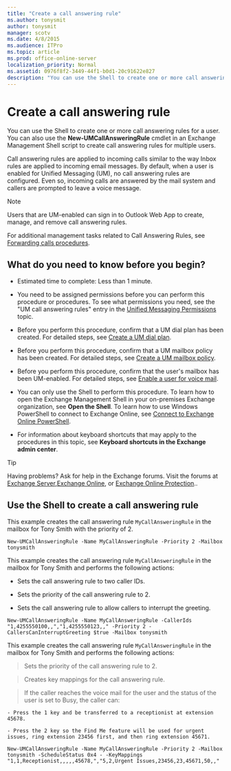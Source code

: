 ```yaml
---
title: "Create a call answering rule"
ms.author: tonysmit
author: tonysmit
manager: scotv
ms.date: 4/8/2015
ms.audience: ITPro
ms.topic: article
ms.prod: office-online-server
localization_priority: Normal
ms.assetid: 0976f8f2-3449-44f1-b0d1-20c91622e827
description: "You can use the Shell to create one or more call answering rules for a user. You can also use the New-UMCallAnsweringRule cmdlet in an Exchange Management Shell script to create call answering rules for multiple users."
---
```


# Create a call answering rule

You can use the Shell to create one or more call answering rules for a user. You can also use the **New-UMCallAnsweringRule** cmdlet in an Exchange Management Shell script to create call answering rules for multiple users. 
  
Call answering rules are applied to incoming calls similar to the way Inbox rules are applied to incoming email messages. By default, when a user is enabled for Unified Messaging (UM), no call answering rules are configured. Even so, incoming calls are answered by the mail system and callers are prompted to leave a voice message.
  
> [!NOTE]
> Users that are UM-enabled can sign in to Outlook Web App to create, manage, and remove call answering rules. 
  
For additional management tasks related to Call Answering Rules, see [Forwarding calls procedures](forwarding-calls-procedures.md).
  
## What do you need to know before you begin?

- Estimated time to complete: Less than 1 minute.
    
- You need to be assigned permissions before you can perform this procedure or procedures. To see what permissions you need, see the "UM call answering rules" entry in the [Unified Messaging Permissions](http://technet.microsoft.com/library/d326c3bc-8f33-434a-bf02-a83cc26a5498.aspx) topic. 
    
- Before you perform this procedure, confirm that a UM dial plan has been created. For detailed steps, see [Create a UM dial plan](../../voice-mail-unified-messaging/connect-voice-mail-system/create-um-dial-plan.md).
    
- Before you perform this procedure, confirm that a UM mailbox policy has been created. For detailed steps, see [Create a UM mailbox policy](../../voice-mail-unified-messaging/set-up-voice-mail/create-um-mailbox-policy.md).
    
- Before you perform this procedure, confirm that the user's mailbox has been UM-enabled. For detailed steps, see [Enable a user for voice mail](../../voice-mail-unified-messaging/set-up-voice-mail/enable-a-user-for-voice-mail.md).
    
- You can only use the Shell to perform this procedure. To learn how to open the Exchange Management Shell in your on-premises Exchange organization, see **Open the Shell**. To learn how to use Windows PowerShell to connect to Exchange Online, see [Connect to Exchange Online PowerShell](https://go.microsoft.com/fwlink/p/?linkid=396554).
    
- For information about keyboard shortcuts that may apply to the procedures in this topic, see **Keyboard shortcuts in the Exchange admin center**.
    
> [!TIP]
> Having problems? Ask for help in the Exchange forums. Visit the forums at [Exchange Server](https://go.microsoft.com/fwlink/p/?linkId=60612),[Exchange Online](https://go.microsoft.com/fwlink/p/?linkId=267542), or [Exchange Online Protection](https://go.microsoft.com/fwlink/p/?linkId=285351).. 
  
## Use the Shell to create a call answering rule

This example creates the call answering rule  `MyCallAnsweringRule` in the mailbox for Tony Smith with the priority of 2. 
  
```
New-UMCallAnsweringRule -Name MyCallAnsweringRule -Priority 2 -Mailbox tonysmith
```

This example creates the call answering rule  `MyCallAnsweringRule` in the mailbox for Tony Smith and performs the following actions: 
  
- Sets the call answering rule to two caller IDs.
    
- Sets the priority of the call answering rule to 2. 
    
- Sets the call answering rule to allow callers to interrupt the greeting.
    
```
New-UMCallAnsweringRule -Name MyCallAnsweringRule -CallerIds "1,4255550100,,","1,4255550123,," -Priority 2 -CallersCanInterruptGreeting $true -Mailbox tonysmith

```

This example creates the call answering rule  `MyCallAnsweringRule` in the mailbox for Tony Smith and performs the following actions: 
  
> Sets the priority of the call answering rule to 2.
    
> Creates key mappings for the call answering rule.
    
> If the caller reaches the voice mail for the user and the status of the user is set to Busy, the caller can:
    
    - Press the 1 key and be transferred to a receptionist at extension 45678.
    
    - Press the 2 key so the Find Me feature will be used for urgent issues, ring extension 23456 first, and then ring extension 45671.
    
```
New-UMCallAnsweringRule -Name MyCallAnsweringRule -Priority 2 -Mailbox tonysmith -ScheduleStatus 0x4 - -KeyMappings "1,1,Receptionist,,,,,45678,","5,2,Urgent Issues,23456,23,45671,50,,"

```


